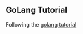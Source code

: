 GoLang Tutorial
---------------

Following the [golang tutorial](https://golang.org/doc/tutorial/getting-started)
